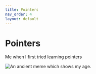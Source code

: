 ```yaml
---
title: Pointers
nav_order: 4
layout: default
---
```


# Pointers

Me when I first tried learning pointers

<img src="https://media0.giphy.com/media/v1.Y2lkPTc5MGI3NjExZ3M1NHY3dWwwMGl2c2o0Y3B2cXUyNWhiZXJ5OHlid2F0Zms2cGF0YSZlcD12MV9pbnRlcm5hbF9naWZfYnlfaWQmY3Q9Zw/HteV6g0QTNxp6/giphy.gif" alt="An ancient meme which shows my age."/>
